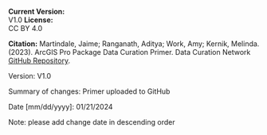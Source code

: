 **Current Version:**  
V1.0
**License:**  
CC BY 4.0

**Citation:**
Martindale, Jaime; Ranganath, Aditya; Work, Amy; Kernik, Melinda. (2023). ArcGIS Pro Package Data Curation Primer. Data Curation Network [GitHub Repository](https://github.com/DataCurationNetwork/data-primers).


Version:
V1.0

Summary of changes: Primer uploaded to GitHub

Date [mm/dd/yyyy]: 01/21/2024

Note: please add change date in descending order